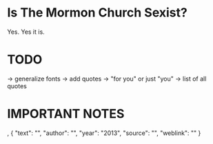 # Is The Mormon Church Sexist?
Yes. Yes it is.


# TODO
-> generalize fonts
-> add quotes
-> "for you" or just "you"
-> list of all quotes

# IMPORTANT NOTES
,
    {
        "text": "",
        "author": "",
        "year": "2013",
        "source": "",
        "weblink": ""
    }